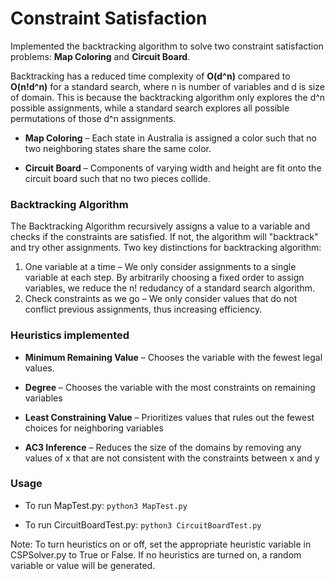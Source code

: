 # Constraint Satisfaction

Implemented the backtracking algorithm to solve two constraint satisfaction problems: **Map Coloring** and **Circuit Board**. 

Backtracking has a reduced time complexity of **O(d^n)** compared to **O(n!d^n)** for a standard search, where n is number of variables and d is size of domain. This is because the backtracking algorithm only explores the d^n possible assignments, while a standard search explores all possible permutations of those d^n assignments.

* **Map Coloring** – Each state in Australia is assigned a color such that no two neighboring states share the same color.

* **Circuit Board** – Components of varying width and height are fit onto the circuit board such that no two pieces collide.

### Backtracking Algorithm

The Backtracking Algorithm recursively assigns a value to a variable and checks if the constraints are satisfied. If not, the algorithm will "backtrack" and try other assignments. Two key distinctions for backtracking algorithm:

1. One variable at a time – We only consider assignments to a single variable at each step. By arbitrarily choosing a fixed order to assign variables, we reduce the n! redudancy of a standard search algorithm.
2. Check constraints as we go – We only consider values that do not conflict previous assignments, thus increasing efficiency. 

### Heuristics implemented

* **Minimum Remaining Value** – Chooses the variable with the fewest legal values.

* **Degree** – Chooses the variable with the most constraints on remaining variables

* **Least Constraining Value** – Prioritizes values that rules out the fewest choices for neighboring variables

* **AC3 Inference** – Reduces the size of the domains by removing any values of x that are not consistent with the constraints between x and y

### Usage

* To run MapTest.py: `python3 MapTest.py`

* To run CircuitBoardTest.py: `python3 CircuitBoardTest.py`

Note: To turn heuristics on or off, set the appropriate heuristic variable in CSPSolver.py to True or False. If no heuristics are turned on, a random variable or value will be generated.
